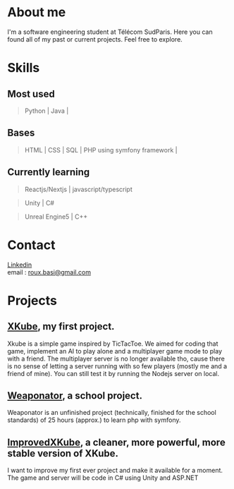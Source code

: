 # About me

I'm a software engineering student at Télécom SudParis. Here you can found all of my past or current projects. Feel free to explore.

# Skills

## Most used
> Python |
> Java |

## Bases
> HTML |
> CSS |
> SQL |
> PHP using symfony framework |

## Currently learning 
> Reactjs/Nextjs | javascript/typescript

> Unity | C#
 
> Unreal Engine5 | C++

# Contact
[Linkedin](https://www.linkedin.com/in/basile-roux-23066224b/?originalSubdomain=fr)  
email : roux.basi@gmail.com

# Projects 

## [XKube](https://github.com/EneVyctis/FirstYearProject), my first project. 
Xkube is a simple game inspired by TicTacToe. We aimed for coding that game, implement an AI to play alone and a multiplayer game mode to play with a friend.
The multiplayer server is no longer available tho, cause there is no sense of letting a server running with so few players (mostly me and a friend of mine). 
You can still test it by running the Nodejs server on local. 

## [Weaponator](https://github.com/EneVyctis/Weaponator), a school project. 
Weaponator is an unfinished project (technically, finished for the school standards) of 25 hours (approx.) to learn php with symfony. 

## [ImprovedXKube](https://github.com/EneVyctis/ImprovedXCube), a cleaner, more powerful, more stable version of XKube.
I want to improve my first ever project and make it available for a moment. The game and server will be code in C# using Unity and ASP.NET
